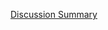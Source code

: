 [Discussion Summary](https://github.com/briankim113/RobotaPsyche/blob/main/25april/discussionSummary.md)

